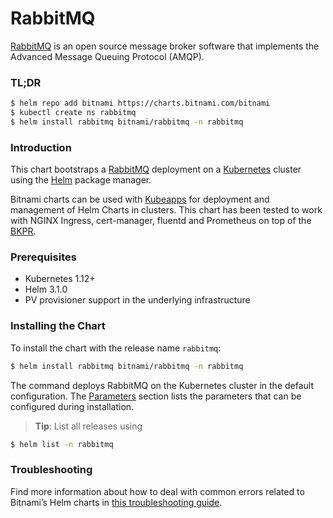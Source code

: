 # RabbitMQ

[RabbitMQ](https://www.rabbitmq.com/) is an open source message broker software that implements the Advanced Message Queuing Protocol (AMQP).

### TL;DR

```bash
$ helm repo add bitnami https://charts.bitnami.com/bitnami
$ kubectl create ns rabbitmq
$ helm install rabbitmq bitnami/rabbitmq -n rabbitmq
```

### Introduction

This chart bootstraps a [RabbitMQ](https://github.com/bitnami/bitnami-docker-rabbitmq) deployment on a [Kubernetes](http://kubernetes.io) cluster using the [Helm](https://helm.sh) package manager.

Bitnami charts can be used with [Kubeapps](https://kubeapps.com/) for deployment and management of Helm Charts in clusters. This chart has been tested to work with NGINX Ingress, cert-manager, fluentd and Prometheus on top of the [BKPR](https://kubeprod.io/).

### Prerequisites

- Kubernetes 1.12+
- Helm 3.1.0
- PV provisioner support in the underlying infrastructure

### Installing the Chart

To install the chart with the release name `rabbitmq`:

```bash
$ helm install rabbitmq bitnami/rabbitmq -n rabbitmq
```

The command deploys RabbitMQ on the Kubernetes cluster in the default configuration. The [Parameters](#parameters) section lists the parameters that can be configured during installation.

> **Tip**: List all releases using 

```bash
$ helm list -n rabbitmq
```

### Troubleshooting

Find more information about how to deal with common errors related to Bitnami’s Helm charts in [this troubleshooting guide](https://docs.bitnami.com/general/how-to/troubleshoot-helm-chart-issues).
